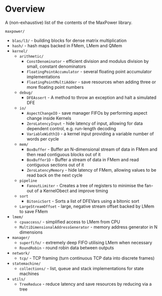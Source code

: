 Overview
========

A (non-exhaustive) list of the contents of the MaxPower library.

`maxpower/`
* `blas/l3/` - building blocks for dense matrix multiplication
* `hash/` - hash maps backed in FMem, LMem and QMem
* `kernel/`
  * `arithmetic/`
    - `ConstDenominator` - efficient division and modulus division by small, constant denominators
    - `FloatingPointAccumulator` - several floating point accumulator implementations
    - `FloatingPointMultiAdder` - save resources when adding three or more floating point numbers
  * `debug/`
    - `DFEAssert` - A method to throw an exception and halt a simulated DFE
  * `io/`
    - `AspectChangeIO` - save manager FIFOs by performing aspect change inside Kernels
    - `ZeroLatencyInput` - hide latency of input, allowing for data dependent control, e.g. run-length decoding
    - `VariableWidthIO` - a kernel input providing a variable number of words per cycle
  * `mem/`
    - `BoxBuffer` - Buffer an N-dimensional stream of data in FMem and then read contiguous blocks out of it
    - `BoxBuffer1D` - Buffer a stream of data in FMem and read contiguous sections out of it
    - `ZeroLatencyMemory` - hide latency of FMem, allowing values to be read back on the next cycle
  * `pipeline`
    - `FanoutLimiter` - Creates a tree of registers to minimise the fan-out of a KernelObect and improve timing
  * `sort`
    - `BitonicSort`  - Sorts a list of DFEVars using a bitonic sort
  - `LargeStreamOffset` - large, negative stream offset backed by LMem to save FMem
* `lmem/`
  * `cpuaccess/` - simplified access to LMem from CPU
  - `MultiDimensionalAddressGenerator` - memory address generator in N dimensions
* `manager/`
  * `superfifo/` - extremely deep FIFO utilising LMem when necessary
  - `RoundRobin` - round robin data between outputs
* `network/`
  * `tcp/` - TCP framing (turn continuous TCP data into discrete frames)
* `statemachine/`
  * `collections/` - list, queue and stack implementations for state machines
* `utils/`
  - `TreeReduce` - reduce latency and save resources by reducing via a tree

